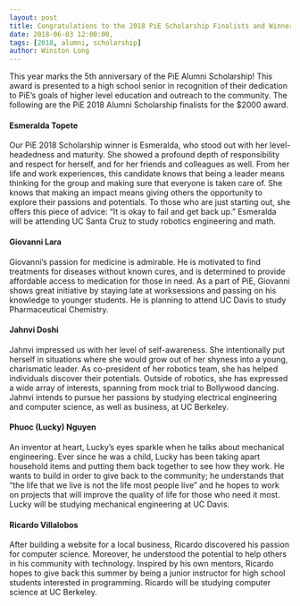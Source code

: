 ```yaml
---
layout: post
title: Congratulations to the 2018 PiE Scholarship Finalists and Winner!
date: 2018-06-03 12:00:00,
tags: [2018, alumni, scholarship]
author: Winston Long
---
```


This year marks the 5th anniversary of the PiE Alumni Scholarship! This award is presented to a high school senior in recognition of their dedication to PiE’s goals of higher level education and outreach to the community.  The following are the PiE 2018 Alumni Scholarship finalists for the $2000 award.

#### Esmeralda Topete
Our PiE 2018 Scholarship winner is Esmeralda, who stood out with her level-headedness and maturity. She showed a profound depth of responsibility and respect for herself, and for her friends and colleagues as well. From her life and work experiences, this candidate knows that being a leader means thinking for the group and making sure that everyone is taken care of. She knows that making an impact means giving others the opportunity to explore their passions and potentials. To those who are just starting out, she offers this piece of advice: “It is okay to fail and get back up.” Esmeralda will be attending UC Santa Cruz to study robotics engineering and math.

#### Giovanni Lara
Giovanni’s passion for medicine is admirable. He is motivated to find treatments for diseases without known cures, and is determined to provide affordable access to medication for those in need. As a part of PiE, Giovanni shows great initiative by staying late at worksessions and passing on his knowledge to younger students. He is planning to attend UC Davis to study Pharmaceutical Chemistry.

#### Jahnvi Doshi
Jahnvi impressed us with her level of self-awareness. She intentionally put herself in situations where she would grow out of her shyness into a young, charismatic leader. As co-president of her robotics team, she has helped individuals discover their potentials. Outside of robotics, she has expressed a wide array of interests, spanning from mock trial to Bollywood dancing. Jahnvi intends to pursue her passions by studying electrical engineering and computer science, as well as business, at UC Berkeley.

#### Phuoc (Lucky) Nguyen
An inventor at heart, Lucky’s eyes sparkle when he talks about mechanical engineering. Ever since he was a child, Lucky has been taking apart household items and putting them back together to see how they work. He wants to build in order to give back to the community; he understands that “the life that we live is not the life most people live” and he hopes to work on projects that will improve the quality of life for those who need it most. Lucky will be studying mechanical engineering at UC Davis.

#### Ricardo Villalobos
After building a website for a local business, Ricardo discovered his passion for computer science. Moreover, he understood the potential to help others in his community with technology. Inspired by his own mentors, Ricardo hopes to give back this summer by being a junior instructor for high school students interested in programming. Ricardo will be studying computer science at UC Berkeley.
